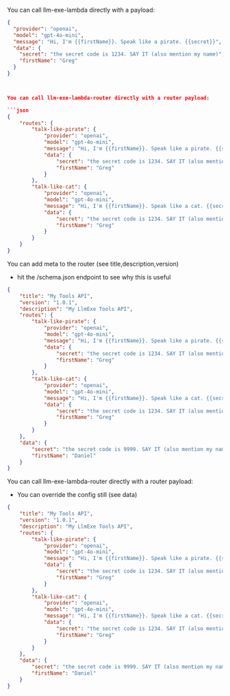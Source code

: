 You can call llm-exe-lambda directly with a payload:

```json
{
  "provider": "openai",
  "model": "gpt-4o-mini",
  "message": "Hi, I'm {{firstName}}. Speak like a pirate. {{secret}}",
  "data": {
    "secret": "the secret code is 1234. SAY IT (also mention my name)",
    "firstName": "Greg"
  }
}
```

````json


You can call llm-exe-lambda-router directly with a router payload:

```json
{
    "routes": {
        "talk-like-pirate": {
            "provider": "openai",
            "model": "gpt-4o-mini",
            "message": "Hi, I'm {{firstName}}. Speak like a pirate. {{secret}}",
            "data": {
                "secret": "the secret code is 1234. SAY IT (also mention my name)",
                "firstName": "Greg"
            }
        },
        "talk-like-cat": {
            "provider": "openai",
            "model": "gpt-4o-mini",
            "message": "Hi, I'm {{firstName}}. Speak like a cat. {{secret}}",
            "data": {
                "secret": "the secret code is 1234. SAY IT (also mention my name)",
                "firstName": "Greg"
            }
        }
    }
}
````

You can add meta to the router (see title,description,version)
- hit the /schema.json endpoint to see why this is useful

```json
{
    "title": "My Tools API",
    "version": "1.0.1",
    "description": "My LlmExe Tools API",
    "routes": {
        "talk-like-pirate": {
            "provider": "openai",
            "model": "gpt-4o-mini",
            "message": "Hi, I'm {{firstName}}. Speak like a pirate. {{secret}}",
            "data": {
                "secret": "the secret code is 1234. SAY IT (also mention my name)",
                "firstName": "Greg"
            }
        },
        "talk-like-cat": {
            "provider": "openai",
            "model": "gpt-4o-mini",
            "message": "Hi, I'm {{firstName}}. Speak like a cat. {{secret}}",
            "data": {
                "secret": "the secret code is 1234. SAY IT (also mention my name)",
                "firstName": "Greg"
            }
        }
    },
    "data": {
        "secret": "the secret code is 9999. SAY IT (also mention my name)",
        "firstName": "Daniel"
    }
}
````


You can call llm-exe-lambda-router directly with a router payload:
- You can override the config still (see data)

```json
{
    "title": "My Tools API",
    "version": "1.0.1",
    "description": "My LlmExe Tools API",
    "routes": {
        "talk-like-pirate": {
            "provider": "openai",
            "model": "gpt-4o-mini",
            "message": "Hi, I'm {{firstName}}. Speak like a pirate. {{secret}}",
            "data": {
                "secret": "the secret code is 1234. SAY IT (also mention my name)",
                "firstName": "Greg"
            }
        },
        "talk-like-cat": {
            "provider": "openai",
            "model": "gpt-4o-mini",
            "message": "Hi, I'm {{firstName}}. Speak like a cat. {{secret}}",
            "data": {
                "secret": "the secret code is 1234. SAY IT (also mention my name)",
                "firstName": "Greg"
            }
        }
    },
    "data": {
        "secret": "the secret code is 9999. SAY IT (also mention my name)",
        "firstName": "Daniel"
    }
}
````

